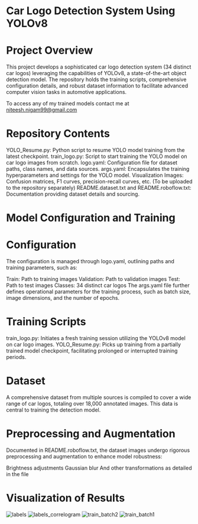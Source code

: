 # Car Logo Detection System Using YOLOv8
# Project Overview
This project develops a sophisticated car logo detection system (34 distinct car logos) leveraging the capabilities of YOLOv8, a state-of-the-art object detection model. The repository holds the training scripts, comprehensive configuration details, and robust dataset information to facilitate advanced computer vision tasks in automotive applications.

To access any of my trained models contact me at niteesh.nigam99@gmail.com

# Repository Contents
YOLO_Resume.py: Python script to resume YOLO model training from the latest checkpoint.
train_logo.py: Script to start training the YOLO model on car logo images from scratch.
logo.yaml: Configuration file for dataset paths, class names, and data sources.
args.yaml: Encapsulates the training hyperparameters and settings for the YOLO model.
Visualization Images: Confusion matrices, F1 curves, precision-recall curves, etc. (To be uploaded to the repository separately)
README.dataset.txt and README.roboflow.txt: Documentation providing dataset details and sourcing.

# Model Configuration and Training
# Configuration
The configuration is managed through logo.yaml, outlining paths and training parameters, such as:

Train: Path to training images
Validation: Path to validation images
Test: Path to test images
Classes: 34 distinct car logos
The args.yaml file further defines operational parameters for the training process, such as batch size, image dimensions, and the number of epochs.

# Training Scripts
train_logo.py: Initiates a fresh training session utilizing the YOLOv8 model on car logo images.
YOLO_Resume.py: Picks up training from a partially trained model checkpoint, facilitating prolonged or interrupted training periods.

# Dataset
A comprehensive dataset from multiple sources is compiled to cover a wide range of car logos, totaling over 18,000 annotated images. This data is central to training the detection model.

# Preprocessing and Augmentation
Documented in README.roboflow.txt, the dataset images undergo rigorous preprocessing and augmentation to enhance model robustness:

Brightness adjustments
Gaussian blur
And other transformations as detailed in the file

# Visualization of Results
![labels](https://github.com/Niteesh-Nigam/Car-Logo-Detector-YOLO-V8/assets/164087550/6bd01296-81e8-4f2e-bc9c-e3a49ec88433)
![labels_correlogram](https://github.com/Niteesh-Nigam/Car-Logo-Detector-YOLO-V8/assets/164087550/432b02a6-065e-4cf7-906e-c7e0b8285371)
![train_batch2](https://github.com/Niteesh-Nigam/Car-Logo-Detector-YOLO-V8/assets/164087550/6ff2af08-0c44-4047-a178-2248d50c778d)
![train_batch1](https://github.com/Niteesh-Nigam/Car-Logo-Detector-YOLO-V8/assets/164087550/e8aa1234-887e-4f76-a177-a620a3e9cc00)



